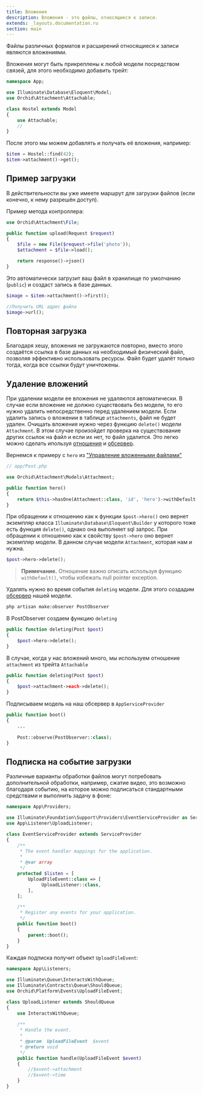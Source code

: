 ```yaml
---
title: Вложения
description: Вложения - это файлы, относящиеся к записи.
extends: _layouts.documentation.ru
section: main
---
```


Файлы различных форматов и расширений относящиеся к записи являются вложениями.

Вложения могут быть прикреплены к любой модели посредством связей, для этого необходимо добавить трейт:

```php
namespace App;

use Illuminate\Database\Eloquent\Model;
use Orchid\Attachment\Attachable;

class Hostel extends Model
{
    use Attachable;
    //
}
```

После этого мы можем добавлять и получать её вложения, например:

```php
$item = Hostel::find(42);
$item->attachment()->get();
```


## Пример загрузки

В действительности вы уже имеете маршрут для загрузки файлов (если конечно, к нему разрешён доступ).

Пример метода контроллера:

```php
use Orchid\Attachment\File;

public function upload(Request $request)
{
    $file = new File($request->file('photo'));
    $attachment = $file->load();

    return response()->json()
}
```

Это автоматически загрузит ваш файл в хранилище по умолчанию (`public`) и создаст запись в базе данных.


```php
$image = $item->attachment()->first();

//Получить URL адрес файла
$image->url();
```


## Повторная загрузка

Благодаря хешу, вложения не загружаются повторно, вместо этого создаётся ссылка в базе данных на необходимый физический файл,
позволяя эффективно использовать ресурсы. Файл будет удалёт только тогда, когда все ссылки будут уничтожены.

## Удаление вложений

При удалении модели ее вложения не удаляются автоматически. В случае если вложение не должно существовать без модели, то его нужно удалить непосредственно перед удалением модели. Если удалить запись о вложении в таблице `attachments`, файл не будет удален. Очищать вложения нужно через функцию `delete()` модели `Attachment`. В этом случае произойдет проверка на существование других ссылок на файл и если их нет, то файл удалится. Это легко можно сделать ипользуя [отношения](https://laravel.com/docs/master/eloquent-relationships) и [обсервер](https://laravel.com/docs/master/eloquent#observers).

Вернемся к примеру с `hero` из ["Управление вложенными файлами"](/ru/docs/quickstart-files)

```php
// app/Post.php

use Orchid\Attachment\Models\Attachment;

public function hero()
{
    return $this->hasOne(Attachment::class, 'id', 'hero')->withDefault();
}
```

При обращении к отношению как к функции `$post->hero()` оно вернет экземпляр класса `Illuminate\Database\Eloquent\Builder` у которого тоже есть функция `delete()`, однако она выполняет sql запрос. При обращении к отношению как к свойству `$post->hero` оно вернет экземпляр модели. В данном случае модели `Attachment`, которая нам и нужна.

```php
$post->hero->delete();
```

> **Примечание.** Отношение важно описать используя функцию `withDefault()`, чтобы избежать null pointer exception.

Удалять нужно во время события `deleting` модели. Для этого создадим [обсервер](https://laravel.com/docs/master/eloquent#observers) нашей модели.

```bash
php artisan make:observer PostObserver
```

В PostObserver создаем функцию `deleting`

```php
public function deleting(Post $post)
{
    $post->hero->delete();
}
```

В случае, когда у нас вложений много, мы используем отношение `attachment` из трейта `Attachable`

```php
public function deleting(Post $post)
{
    $post->attachment->each->delete();
}
```

Подписываем модель на наш обсервер в `AppServiceProvider`

```php
public function boot()
{
    ...
    
    Post::observe(PostObserver::class);
}
```

## Подписка на событие загрузки

Различные варианты обработки файлов могут потребовать дополнительной обработки, например, сжатие видео,
это возможно благодаря событию, на которое можно подписаться стандартными средствами и выполнить задачу в фоне:

```php
namespace App\Providers;

use Illuminate\Foundation\Support\Providers\EventServiceProvider as ServiceProvider;
use App\Listener\UploadListener;

class EventServiceProvider extends ServiceProvider
{
    /**
     * The event handler mappings for the application.
     *
     * @var array
     */
    protected $listen = [
        UploadFileEvent::class => [
             UploadListener::class,
        ],
    ];

    /**
     * Register any events for your application.
     */
    public function boot()
    {
        parent::boot();
    }
}
```

Каждая подписка получит объект `UploadFileEvent`:

```php
namespace App\Listeners;

use Illuminate\Queue\InteractsWithQueue;
use Illuminate\Contracts\Queue\ShouldQueue;
use Orchid\Platform\Events\UploadFileEvent;

class UploadListener extends ShouldQueue
{
    use InteractsWithQueue;
    
    /**
     * Handle the event.
     *
     * @param  UploadFileEvent  $event
     * @return void
     */
    public function handle(UploadFileEvent $event)
    {
        //$event->attachment
        //$event->time
    }
}
``` 

